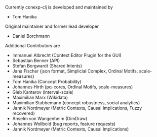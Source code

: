 Currently conexp-clj is developed and maintained by

* Tom Hanika 

Original maintainer and former lead developer

* Daniel Borchmann

Additional Contributors are

* Immanuel Albrecht     (Context Editor Plugin for the GUI)
* Sebastian Benner      (API)
* Stefan Borgwardt      (Shared Intents)
* Jana Fischer          (json format, Simplicial Complex, Ordinal Motifs, scale-measures)
* Tom Hanika            (Concept Probability)
* Johannes Hirth        (pq-cores, Ordinal Motifs, scale-measures)
* Gleb Kanterov         (interval-scale)
* Maximilian Marx       (Wikidata)
* Maximilian Stubbemann (concept robustness, social analytics)
* Jannik Nordmeyer	    (Metric Contexts, Causal Implications, Fuzzy recovered)
* Anselm von Wangenheim (DimDraw)
* Johannes Wollbold     (bug reports, feature requests)
* Jannik Nordmeyer	(Metric Contexts, Causal Implications)

